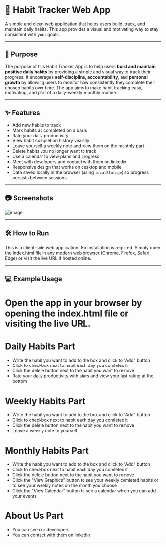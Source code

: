 # 🧠 Habit Tracker Web App

A simple and clean web application that helps users build, track, and maintain daily habits. This app provides a visual and motivating way to stay consistent with your goals.

---

## 🎯 Purpose

The purpose of this Habit Tracker App is to help users **build and maintain positive daily habits** by providing a simple and visual way to track their progress. It encourages **self-discipline, accountability**, and **personal growth** by allowing users to monitor how consistently they complete their chosen habits over time. The app aims to make habit tracking easy, motivating, and part of a daily-weekly-monthly routine.

---

## ✨ Features

- Add new habits to track
- Mark habits as completed on a basis
- Rate your daily productivity
- View habit completion history visually
- Leave yourself a weekly note and view them on the monthly part
- Delete habits you no longer want to track
- Use a calendar to view plans and progress
- Meet with developers and contact with them on linkedin
- Responsive design that works on desktop and mobile
- Data saved locally in the browser (using `localStorage`) so progress persists between sessions

---

## 📷 Screenshots

![image](https://github.com/user-attachments/assets/b5faa54d-3368-4700-9a3a-80d644238b80)


---

## 🛠️ How to Run

This is a client-side web application. No installation is required. Simply open the index.html file in any modern web browser (Chrome, Firefox, Safari, Edge) or visit the live URL if hosted online.

---

## 💻 Example Usage

# Open the app in your browser by opening the index.html file or visiting the live URL.

# Daily Habits Part
- Write the habit you want to add to the box and click to "Add" button
- Click to checkbox next to habit each day you comleted it
- Click the delete button next to the habit you want to remove
- Rate your daily productivity with stars and view your last rating at the bottom

# Weekly Habits Part
- Write the habit you want to add to the box and click to "Add" button
- Click to checkbox next to habit each day you comleted it
- Click the delete button next to the habit you want to remove
- Leave a weekly note to yourself

# Monthly Habits Part
- Write the habit you want to add to the box and click to "Add" button
- Click to checkbox next to habit each day you comleted it
- Click the delete button next to the habit you want to remove
- Click the "View Graphics" button to see your weekly comleted habits or to see your weekly notes on the month you choose
- Click the "View Calendar" button to see a calendar which you can add your events

# About Us Part
- You can see our developers 
- You can contact with them on linkedin

---

##
